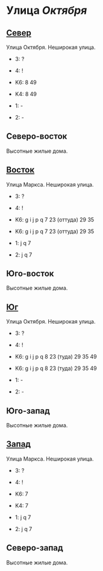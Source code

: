 # Улица *Октября*

## [Север](./10545100.md)

Улица Октября.
Неширокая улица.

* 3:    ?
* 4:    !

* K6:   8   49
* K4:   8   49
* 1:    -
* 2:    -

## Северо-восток

Высотные жилые дома.

## [Восток](./10555110.md)

Улица Маркса.
Неширокая улица.

* 3:    ?
* 4:    !

* K6:   g   i   j   p   q
        7   23 (оттуда) 29  35
* K6:   g   i   j   p   q
        7   23 (оттуда) 29  35
* 1:    j   q
        7
* 2:    j   q
        7

## Юго-восток

Высотные жилые дома.

## [Юг](./10545115.md)

Улица Октября.
Неширокая улица.

* 3:    ?
* 4:    !

* K6:   g   i   j   p   q
        8   23 (туда)   29  35  49
* K6:   g   i   j   p   q
        8   23 (туда)   29  35  49
* 1:    -
* 2:    -

## Юго-запад

Высотные жилые дома.

## [Запад](./10535110.md)

Улица Маркса.
Неширокая улица.

* 3:    ?
* 4:    !

* K6:   7
* K4:   7
* 1:    j   q
        7
* 2:    j   q
        7

## Северо-запад

Высотные жилые дома.
